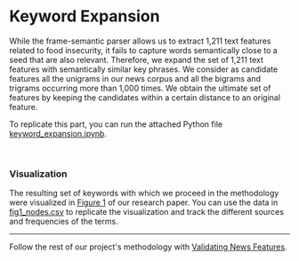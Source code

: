 # Keyword Expansion

While the frame-semantic parser allows us to extract 1,211 text features related to food insecurity, it fails to capture words semantically close to a seed that are also relevant. Therefore, we expand the set of 1,211 text features with semantically similar key phrases. We consider as candidate features all the unigrams in our news corpus and all the bigrams and trigrams occurring more than 1,000 times. We obtain the ultimate set of features by keeping the candidates within a certain distance to an original feature. 

To replicate this part, you can run the attached Python file [keyword_expansion.ipynb](https://github.com/philippzi98/food_insecurity_predictions_nlp/blob/main/Step%203%20-%20Keyword%20Expansion/keyword_expansion.ipynb).

&nbsp;

### Visualization
The resulting set of keywords with which we proceed in the methodology were visualized in [Figure 1](https://www.science.org/doi/10.1126/sciadv.abm3449#F1) of our research paper. You can use the data in [fig1_nodes.csv](https://github.com/philippzi98/food_insecurity_predictions_nlp/blob/main/Step%203%20-%20Keyword%20Expansion/fig1_nodes.csv) to replicate the visualization and track the different sources and frequencies of the terms.

---

Follow the rest of our project's methodology with [Validating News Features](https://github.com/philippzi98/food_insecurity_predictions_nlp/tree/main/Step%204%20-%20Validating%20News%20Features).

